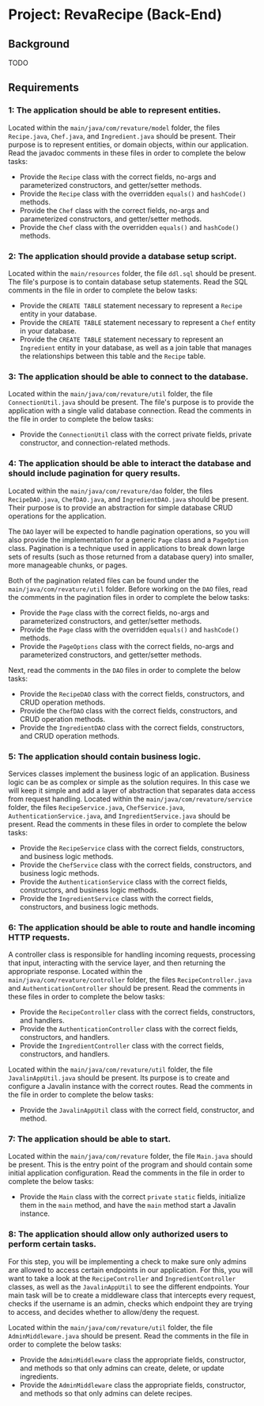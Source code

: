 # Project: RevaRecipe (Back-End)

## Background
TODO

## Requirements

### 1: The application should be able to represent entities.
Located within the `main/java/com/revature/model` folder, the files `Recipe.java`, `Chef.java`, and `Ingredient.java` should be present. Their purpose is to represent entities, or domain objects, within our application. Read the javadoc comments in these files in order to complete the below tasks:
- Provide the `Recipe` class with the correct fields, no-args and parameterized constructors, and getter/setter methods.
- Provide the `Recipe` class with the overridden `equals()` and `hashCode()` methods.
- Provide the `Chef` class with the correct fields, no-args and parameterized constructors, and getter/setter methods.
- Provide the `Chef` class with the overridden `equals()` and `hashCode()` methods.

### 2: The application should provide a database setup script.
Located within the `main/resources` folder, the file `ddl.sql` should be present. The file's purpose is to contain database setup statements. Read the SQL comments in the file in order to complete the below tasks:
- Provide the `CREATE TABLE` statement necessary to represent a `Recipe` entity in your database.
- Provide the `CREATE TABLE` statement necessary to represent a `Chef` entity in your database.
- Provide the `CREATE TABLE` statement necessary to represent an `Ingredient` entity in your database, as well as a join table that manages the relationships between this table and the `Recipe` table.

### 3: The application should be able to connect to the database.
Located within the `main/java/com/revature/util` folder, the file `ConnectionUtil.java` should be present. The file's purpose is to provide the application with a single valid database connection. Read the comments in the file in order to complete the below tasks:
- Provide the `ConnectionUtil` class with the correct private fields, private constructor, and connection-related methods.

### 4: The application should be able to interact the database and should include pagination for query results.
Located within the `main/java/com/revature/dao` folder, the files `RecipeDAO.java`, `ChefDAO.java`, and `IngredientDAO.java` should be present. Their purpose is to provide an abstraction for simple database CRUD operations for the application.

The `DAO` layer will be expected to handle pagination operations, so you will also provide the implementation for a generic `Page` class and a `PageOption` class.  Pagination is a technique used in applications to break down large sets of results (such as those returned from a database query) into smaller, more manageable chunks, or pages.

Both of the pagination related files can be found under the `main/java/com/revature/util` folder. Before working on the `DAO` files, read the comments in the pagination files in order to complete the below tasks:
- Provide the `Page` class with the correct fields, no-args and parameterized constructors, and getter/setter methods.
- Provide the `Page` class with the overridden `equals()` and `hashCode()` methods.
- Provide the `PageOptions` class with the correct fields, no-args and parameterized constructors, and getter/setter methods.

Next, read the comments in the `DAO` files in order to complete the below tasks:
- Provide the `RecipeDAO` class with the correct fields, constructors, and CRUD operation methods.
- Provide the `ChefDAO` class with the correct fields, constructors, and CRUD operation methods.
- Provide the `IngredientDAO` class with the correct fields, constructors, and CRUD operation methods.

### 5: The application should contain business logic.
Services classes implement the business logic of an application. Business logic can be as complex or simple as the solution requires. In this case we will keep it simple and add a layer of abstraction that separates data access from request handling. Located within the `main/java/com/revature/service` folder, the files `RecipeService.java`, `ChefService.java`, `AuthenticationService.java`, and `IngredientService.java` should be present. Read the comments in these files in order to complete the below tasks:
- Provide the `RecipeService` class with the correct fields, constructors, and business logic methods.
- Provide the `ChefService` class with the correct fields, constructors, and business logic methods.
- Provide the `AuthenticationService` class with the correct fields, constructors, and business logic methods.
- Provide the `IngredientService` class with the correct fields, constructors, and business logic methods.

### 6: The application should be able to route and handle incoming HTTP requests.
A controller class is responsible for handling incoming requests, processing that input, interacting with the service layer, and then returning the appropriate response. Located within the `main/java/com/revature/controller` folder, the files `RecipeController.java` and `AuthenticationController` should be present. Read the comments in these files in order to complete the below tasks:
- Provide the `RecipeController` class with the correct fields, constructors, and handlers.
- Provide the `AuthenticationController` class with the correct fields, constructors, and handlers.
- Provide the `IngredientController` class with the correct fields, constructors, and handlers.

Located within the `main/java/com/revature/util` folder, the file `JavalinAppUtil.java` should be present. Its purpose is to create and configure a Javalin instance with the correct routes. Read the comments in the file in order to complete the below tasks:
- Provide the `JavalinAppUtil` class with the correct field, constructor, and method.

### 7: The application should be able to start.
Located within the `main/java/com/revature` folder, the file `Main.java` should be present. This is the entry point of the program and should contain some initial application configuration. Read the comments in the file in order to complete the below tasks:
- Provide the `Main` class with the correct `private` `static` fields, initialize them in the `main` method, and have the `main` method start a Javalin instance.

### 8: The application should allow only authorized users to perform certain tasks.
For this step, you will be implementing a check to make sure only admins are allowed to access certain endpoints in our application. For this, you will want to take a look at the `RecipeController` and `IngredientController` classes, as well as the `JavalinAppUtil` to see the different endpoints. Your main task will be to create a middleware class that intercepts every request, checks if the username is an admin, checks which endpoint they are trying to access, and decides whether to allow/deny the request.

Located within the `main/java/com/revature/util` folder, the file `AdminMiddleware.java` should be present. Read the comments in the file in order to complete the below tasks:
- Provide the `AdminMiddleware` class the appropriate fields, constructor, and methods so that only admins can create, delete, or update ingredients.
- Provide the `AdminMiddleware` class the appropriate fields, constructor, and methods so that only admins can delete recipes.



